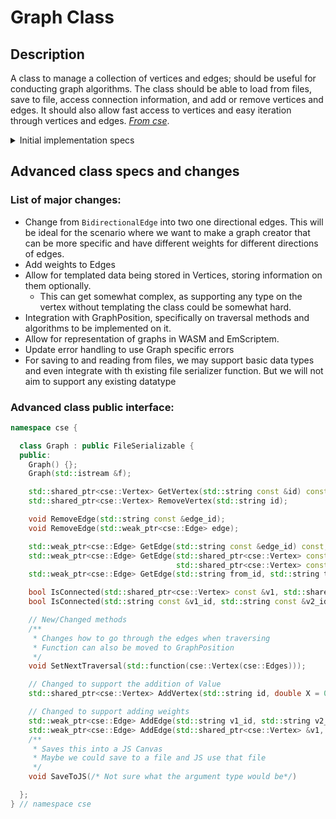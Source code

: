 # Graph Class

## Description

A class to manage a collection of vertices and edges; should be useful for conducting graph algorithms.
The class should be able to load from files, save to file, access connection information, and add or remove vertices and edges. It should also allow fast access to vertices and easy iteration through vertices and edges.
[_From cse_](https://cse.github.io/project-details.html).

<details><summary>Initial implementation specs</summary>

## Similar Classes

A list of similar classes in cpp include:

- std::unordered_map
- std::ordered_map
- std::tuple (for vertices)
- std::pair (for edges)

## Error Conditions

- Out of range/vertex does not exist errors.
- Repeated Vertices are not allowed error.

## Expected Challenges

- Integration with GraphPosition class.
- Algorithmic correctness and evaluation of algorithms that are provided as built in algorithms

## Expected Dependencies

- GraphPosition

## Base Class Specs

- For some of the methods, it might be considerable to change Vertex to GraphPosition

```cpp
template <class T>
class Graph {
public:
  cse::Vertex AddVertex(std::string id, T data, std::optional<double> X, std::optional<double> Y);
  cse::Vertex RemoveVertex(std::string id);
  cse::Vertex& GetVertex(std::string id);

  cse::Edge AddEdge(std::string v1_id, std::string v2_id, bool bidirectional = false );
  cse::Edge AddEdge(cse::Vertex &v1, cse::Vertex &v2, bool bidirectional = false );
  void RemoveEdge(cse::Edge &edge);
  void RemoveEdge(std::string const& edge_id);
  cse::Edge GetEdge(std::string const& edge_id);
  std::optional<cse::Edge> GetEdge(cse::Vertex &from, cse::Vertex &to);
  std::optional<cse::Edge> GetEdge(std::string from_id, std::string to_id );

  void ToFile(std::fstream s);
  static Graph FromFile(std::fstream s);
}

/**
 * Algorithms should be functions. Some possible algorithms include
 * A-Star
 * Search
 * DFS/BFS
 * Topological Sort
 * ...
*/
```

</details>

## Advanced class specs and changes

### List of major changes:

- Change from `BidirectionalEdge` into two one directional edges. This will be ideal for the scenario where we want to make a graph creator that can be more specific and have different weights for different directions of edges.
- Add weights to Edges
- Allow for templated data being stored in Vertices, storing information on them optionally.
  - This can get somewhat complex, as supporting any type on the vertex without templating the class could be somewhat hard.
- Integration with GraphPosition, specifically on traversal methods and algorithms to be implemented on it.
- Allow for representation of graphs in WASM and EmScriptem.
- Update error handling to use Graph specific errors
- For saving to and reading from files, we may support basic data types and even integrate with th existing file serializer function. But we will not aim to support any existing datatype

### Advanced class public interface:

```cpp
namespace cse {

  class Graph : public FileSerializable {
  public:
    Graph() {};
    Graph(std::istream &f);

    std::shared_ptr<cse::Vertex> GetVertex(std::string const &id) const;
    std::shared_ptr<cse::Vertex> RemoveVertex(std::string id);

    void RemoveEdge(std::string const &edge_id);
    void RemoveEdge(std::weak_ptr<cse::Edge> edge);

    std::weak_ptr<cse::Edge> GetEdge(std::string const &edge_id) const;
    std::weak_ptr<cse::Edge> GetEdge(std::shared_ptr<cse::Vertex> const from,
                                     std::shared_ptr<cse::Vertex> const to) const;
    std::weak_ptr<cse::Edge> GetEdge(std::string from_id, std::string to_id);

    bool IsConnected(std::shared_ptr<cse::Vertex> const &v1, std::shared_ptr<cse::Vertex> const &v2) const;
    bool IsConnected(std::string const &v1_id, std::string const &v2_id) const;

    // New/Changed methods
    /**
     * Changes how to go through the edges when traversing
     * Function can also be moved to GraphPosition
     */
    void SetNextTraversal(std::function(cse::Vertex(cse::Edges)));

    // Changed to support the addition of Value
    std::shared_ptr<cse::Vertex> AddVertex(std::string id, double X = 0.0, double Y = 0.0, std::optional<T> value = std::nullopt);

    // Changed to support adding weights
    std::weak_ptr<cse::Edge> AddEdge(std::string v1_id, std::string v2_id, double weigth = 0.0);
    std::weak_ptr<cse::Edge> AddEdge(std::shared_ptr<cse::Vertex> &v1, std::shared_ptr<cse::Vertex> &v2, , double weigth = 0.0);
    /**
     * Saves this into a JS Canvas
     * Maybe we could save to a file and JS use that file
     */
    void SaveToJS(/* Not sure what the argument type would be*/)

  };
} // namespace cse
```

